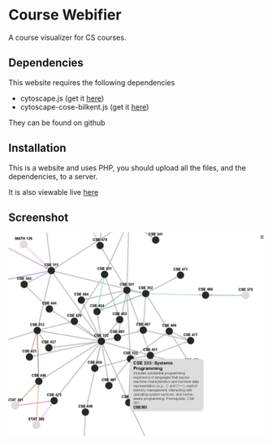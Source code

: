 # Course Webifier

A course visualizer for CS courses.

## Dependencies

This website requires the following dependencies

 * cytoscape.js  (get it [here](https://github.com/cytoscape/cytoscape.js))
 * cytoscape-cose-bilkent.js  (get it [here](https://github.com/cytoscape/cytoscape.js-cose-bilkent))

They can be found on github

## Installation

This is a website and uses PHP, you should upload all the files, and the dependencies, to a server.

It is also viewable live [here](https://www.students.washington.edu/caseyws)

## Screenshot

![In action](example.png)
